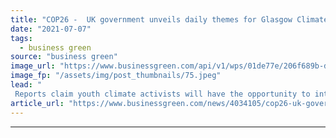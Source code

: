 ```yaml
---
title: "COP26 -  UK government unveils daily themes for Glasgow Climate Summit"
date: "2021-07-07"
tags: 
  - business green
source: "business green"
image_url: "https://www.businessgreen.com/api/v1/wps/01de77e/206f689b-d82b-459d-b153-7860a77cd5e2/4/itM89RbQ-185x114.jpeg"
image_fp: "/assets/img/post_thumbnails/75.jpeg"
lead: "
 Reports claim youth climate activists will have the opportunity to interview government ministers on day dedicated to youth and public empowerment, as Salesforce.com confirmed as latest corporate partner ..."
article_url: "https://www.businessgreen.com/news/4034105/cop26-uk-government-unveils-daily-themes-glasgow-climate-summit"
---
```


---
